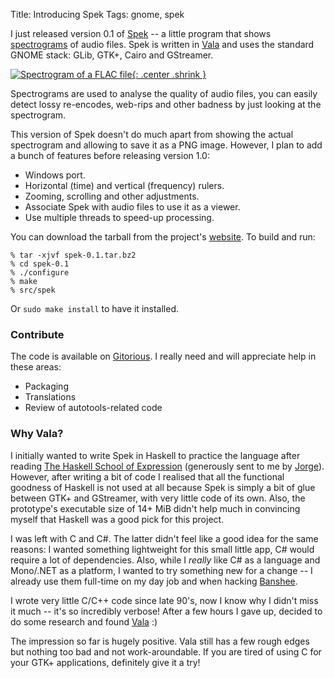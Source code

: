 Title: Introducing Spek
Tags: gnome, spek

I just released version 0.1 of [Spek][] -- a little program that shows
[spectrograms][] of audio files. Spek is written in [Vala][] and uses the
standard GNOME stack: GLib, GTK+, Cairo and GStreamer.

[![Spectrogram of a FLAC file][sshot]{: .center .shrink }][sshot]

Spectrograms are used to analyse the quality of audio files, you can easily
detect lossy re-encodes, web-rips and other badness by just looking at the
spectrogram.

This version of Spek doesn't do much apart from showing the actual spectrogram
and allowing to save it as a PNG image. However, I plan to add a bunch of
features before releasing version 1.0:

* Windows port.
* Horizontal (time) and vertical (frequency) rulers.
* Zooming, scrolling and other adjustments.
* Associate Spek with audio files to use it as a viewer.
* Use multiple threads to speed-up processing.

You can download the tarball from the project's [website][Spek]. To build and
run:

```console
% tar -xjvf spek-0.1.tar.bz2
% cd spek-0.1
% ./configure
% make
% src/spek
```

Or `sudo make install` to have it installed.

### Contribute

The code is available on [Gitorious][]. I really need and will appreciate help
in these areas:

* Packaging
* Translations
* Review of autotools-related code

### Why Vala?

I initially wanted to write Spek in Haskell to practice the language after
reading [The Haskell School of Expression][] (generously sent to me by
[Jorge][]). However, after writing a bit of code I realised that all the
functional goodness of Haskell is not used at all because Spek is simply a bit
of glue between GTK+ and GStreamer, with very little code of its own. Also, the
prototype's executable size of 14+ MiB didn't help much in convincing myself
that Haskell was a good pick for this project.

I was left with C and C\#. The latter didn't feel like a good idea for the same
reasons: I wanted something lightweight for this small little app, C\# would
require a lot of dependencies. Also, while I *really* like C\# as a language and
Mono/.NET as a platform, I wanted to try something new for a change -- I already
use them full-time on my day job and when hacking [Banshee][].

I wrote very little C/C++ code since late 90's, now I know why I didn't miss it
much -- it's so incredibly verbose! After a few hours I gave up, decided to do
some research and found [Vala][] :)

The impression so far is hugely positive. Vala still has a few rough edges but
nothing too bad and not work-aroundable. If you are tired of using C for your
GTK+ applications, definitely give it a try!

  [Spek]: http://spek-project.org
  [spectrograms]: http://en.wikipedia.org/wiki/Spectrogram
  [Vala]: http://live.gnome.org/Vala
  [sshot]: |filename|/images/spek-0-1-flac.png
  [Gitorious]: http://gitorious.org/spek
  [The Haskell School of Expression]: http://www.haskell.org/soe/
  [Jorge]: http://castrojo.wordpress.com/
  [Banshee]: http://banshee-project.org/
